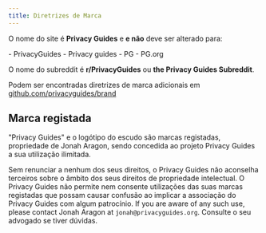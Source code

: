 ```yaml
---
title: Diretrizes de Marca
---
```


O nome do site é **Privacy Guides** e **e não** deve ser alterado para:

<div class="pg-red" markdown>
- PrivacyGuides
- Privacy guides
- PG
- PG.org
</div>

O nome do subreddit é **r/PrivacyGuides** ou **the Privacy Guides Subreddit**.

Podem ser encontradas diretrizes de marca adicionais em [github.com/privacyguides/brand](https://github.com/privacyguides/brand)

## Marca registada

"Privacy Guides" e o logótipo do escudo são marcas registadas, propriedade de Jonah Aragon, sendo concedida ao projeto Privacy Guides a sua utilização ilimitada.

Sem renunciar a nenhum dos seus direitos, o Privacy Guides não aconselha terceiros sobre o âmbito dos seus direitos de propriedade intelectual. O Privacy Guides não permite nem consente utilizações das suas marcas registadas que possam causar confusão ao implicar a associação do Privacy Guides com algum patrocínio. If you are aware of any such use, please contact Jonah Aragon at `jonah@privacyguides.org`. Consulte o seu advogado se tiver dúvidas.
